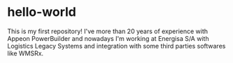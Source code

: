# hello-world
This is my first repository!
I've more than 20 years of experience with Appeon PowerBuilder and nowadays I'm working at Energisa S/A with Logistics Legacy Systems and integration with some third parties softwares like WMSRx.
